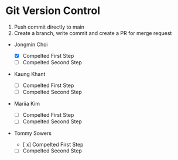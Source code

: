 # Git Version Control

1. Push commit directly to main
2. Create a branch, write commit and create a PR for merge request

- Jongmin Choi

  - [x] Compelted First Step
  - [ ] Compelted Second Step

- Kaung Khant

  - [ ] Compelted First Step
  - [ ] Compelted Second Step

- Mariia Kim

  - [ ] Compelted First Step
  - [ ] Compelted Second Step

- Tommy Sowers
  - [ x] Compelted First Step
  - [ ] Compelted Second Step
